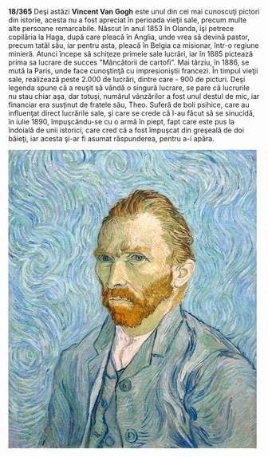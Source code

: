 **18/365** Deşi astăzi **Vincent Van Gogh** este unul din cei mai cunoscuţi pictori din istorie, acesta nu a fost apreciat în perioada vieţii sale, precum multe alte persoane remarcabile. Născut în anul 1853 în Olanda, îşi petrece copilăria la Haga, după care pleacă în Anglia, unde vrea să devină pastor, precum tatăl său, iar pentru asta, pleacă în Belgia ca misionar, într-o regiune minieră. Atunci începe să schiţeze primele sale lucrări, iar în 1885 pictează prima sa lucrare de succes "Mâncătorii de cartofi". Mai târziu, în 1886, se mută la Paris, unde face cunoştinţă cu impresioniştii francezi. În timpul vieţii sale, realizează peste 2.000 de lucrări, dintre care - 900 de picturi. Deşi legenda spune că a reuşit să vândă o singură lucrare, se pare că lucrurile nu stau chiar aşa, dar totuşi, numărul vânzărilor a fost unul destul de mic, iar financiar era susţinut de fratele său, Theo. Suferă de boli psihice, care au influenţat direct lucrările sale, şi care se crede că l-au făcut să se sinucidă, în iulie 1890, împuşcându-se cu o armă în piept, fapt care este pus la îndoială de unii istorici, care cred că a fost împuşcat din greşeală de doi băieţi, iar acesta şi-ar fi asumat răspunderea, pentru a-i apăra.

![Vincent Van Gogh](image-1.jpg)
